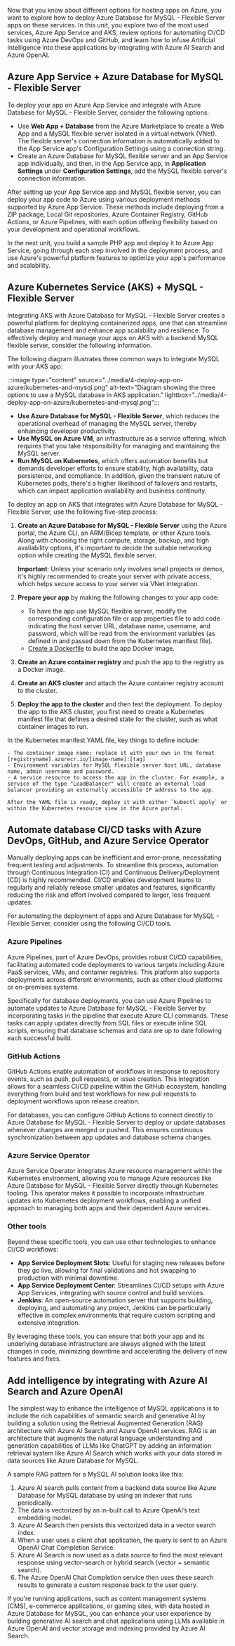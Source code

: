 Now that you know about different options for hosting apps on Azure, you want to explore how to deploy Azure Database for MySQL - Flexible Server apps on these services. In this unit, you explore two of the most used services, Azure App Service and AKS, review options for automating CI/CD tasks using Azure DevOps and GitHub, and learn how to infuse Artificial Intelligence into these applications by integrating with Azure AI Search and Azure OpenAI.

## Azure App Service + Azure Database for MySQL - Flexible Server

To deploy your app on Azure App Service and integrate with Azure Database for MySQL - Flexible Server, consider the following options:

- Use **Web App + Database** from the Azure Marketplace to create a Web App and a MySQL flexible server isolated in a virtual network (VNet). The flexible server's connection information is automatically added to the App Service app's Configuration Settings using a connection string.
- Create an Azure Database for MySQL flexible server and an App Service app individually, and then, in the App Service app, in **Application Settings** under **Configuration Settings**, add the MySQL flexible server's connection information.

After setting up your App Service app and MySQL flexible server, you can deploy your app code to Azure using various deployment methods supported by Azure App Service. These methods include deploying from a ZIP package, Local Git repositories, Azure Container Registry, GitHub Actions, or Azure Pipelines, with each option offering flexibility based on your development and operational workflows.

In the next unit, you build a sample PHP app and deploy it to Azure App Service, going through each step involved in the deployment process, and use Azure's powerful platform features to optimize your app's performance and scalability.

## Azure Kubernetes Service (AKS) + MySQL - Flexible Server

Integrating AKS with Azure Database for MySQL - Flexible Server creates a powerful platform for deploying containerized apps, one that can streamline database management and enhance app scalability and resilience. To effectively deploy and manage your apps on AKS with a backend MySQL flexible server, consider the following information.

The following diagram illustrates three common ways to integrate MySQL with your AKS app:

:::image type="content" source="../media/4-deploy-app-on-azure/kubernetes-and-mysql.png" alt-text="Diagram showing the three options to use a MySQL database in AKS application." lightbox="../media/4-deploy-app-on-azure/kubernetes-and-mysql.png":::

- **Use Azure Database for MySQL - Flexible Server**, which reduces the operational overhead of managing the MySQL server, thereby enhancing developer productivity.
- **Use MySQL on Azure VM**, an infrastructure as a service offering, which requires that you take responsibility for managing and maintaining the MySQL server.
- **Run MySQL on Kubernetes**, which offers automation benefits but demands developer efforts to ensure stability, high availability, data persistence, and compliance. In addition, given the transient nature of Kubernetes pods, there's a higher likelihood of failovers and restarts, which can impact application availability and business continuity.

To deploy an app on AKS that integrates with Azure Database for MySQL - Flexible Server, use the following five-step process:

1. **Create an Azure Database for MySQL - Flexible Server** using the Azure portal, the Azure CLI, an ARM/Bicep template, or other Azure tools. Along with choosing the right compute, storage, backup, and high availability options, it's important to decide the suitable networking option while creating the MySQL flexible server.

    **Important**: Unless your scenario only involves small projects or demos, it's highly recommended to create your server with private access, which helps secure access to your server via VNet integration.

2. **Prepare your app** by making the following changes to your app code:

    - To have the app use MySQL flexible server, modify the corresponding configuration file or app properties file to add code indicating the host server URL, database name, username, and password, which will be read from the environment variables (as defined in and passed down from the Kubernetes manifest file).
    - [Create a Dockerfile](https://docs.docker.com/guides/docker-concepts/building-images/writing-a-dockerfile/) to build the app Docker image.

3. **Create an Azure container registry** and push the app to the registry as a Docker image.
4. **Create an AKS cluster** and attach the Azure container registry account to the cluster.
5. **Deploy the app to the cluster** and then test the deployment. To deploy the app to the AKS cluster, you first need to create a Kubernetes manifest file that defines a desired state for the cluster, such as what container images to run.

In the Kubernetes manifest YAML file, key things to define include:

    - The container image name: replace it with your own in the format [registryname].azurecr.io/[image-name]:[tag]
    - Environment variables for MySQL flexible server host URL, database name, admin username and password.
    - A service resource to access the app in the cluster. For example, a service of the type "LoadBalancer" will create an external load balancer providing an externally accessible IP address to the app.

    After the YAML file is ready, deploy it with either `kubectl apply` or within the Kubernetes resource view in the Azure portal.

## Automate database CI/CD tasks with Azure DevOps, GitHub, and Azure Service Operator

Manually deploying apps can be inefficient and error-prone, necessitating frequent testing and adjustments. To streamline this process, automation through Continuous Integration (CI) and Continuous Delivery/Deployment (CD) is highly recommended. CI/CD enables development teams to regularly and reliably release smaller updates and features, significantly reducing the risk and effort involved compared to larger, less frequent updates.

For automating the deployment of apps and Azure Database for MySQL - Flexible Server, consider using the following CI/CD tools.

### Azure Pipelines

Azure Pipelines, part of Azure DevOps, provides robust CI/CD capabilities, facilitating automated code deployments to various targets including Azure PaaS services, VMs, and container registries. This platform also supports deployments across different environments, such as other cloud platforms or on-premises systems.

Specifically for database deployments, you can use Azure Pipelines to automate updates to Azure Database for MySQL - Flexible Server by incorporating tasks in the pipeline that execute Azure CLI commands. These tasks can apply updates directly from SQL files or execute inline SQL scripts, ensuring that database schemas and data are up to date following each successful build.

### GitHub Actions

GitHub Actions enable automation of workflows in response to repository events, such as push, pull requests, or issue creation. This integration allows for a seamless CI/CD pipeline within the GitHub ecosystem, handling everything from build and test workflows for new pull requests to deployment workflows upon release creation.

For databases, you can configure GitHub Actions to connect directly to Azure Database for MySQL - Flexible Server to deploy or update databases whenever changes are merged or pushed. This ensures continuous synchronization between app updates and database schema changes.

### Azure Service Operator

Azure Service Operator integrates Azure resource management within the Kubernetes environment, allowing you to manage Azure resources like Azure Database for MySQL - Flexible Server directly through Kubernetes tooling. This operator makes it possible to incorporate infrastructure updates into Kubernetes deployment workflows, enabling a unified approach to managing both apps and their dependent Azure services.

### Other tools

Beyond these specific tools, you can use other technologies to enhance CI/CD workflows:

- **App Service Deployment Slots**: Useful for staging new releases before they go live, allowing for final validations and hot swapping to production with minimal downtime.
- **App Service Deployment Center**: Streamlines CI/CD setups with Azure App Services, integrating with source control and build services.
- **Jenkins**: An open-source automation server that supports building, deploying, and automating any project, Jenkins can be particularly effective in complex environments that require custom scripting and extensive integration.

By leveraging these tools, you can ensure that both your app and its underlying database infrastructure are always aligned with the latest changes in code, minimizing downtime and accelerating the delivery of new features and fixes.

## Add intelligence by integrating with Azure AI Search and Azure OpenAI

The simplest way to enhance the intelligence of MySQL applications is to include the rich capabilities of semantic search and generative AI by building a solution using the Retrieval Augmented Generation (RAG) architecture with Azure AI Search and Azure OpenAI services. RAG is an architecture that augments the natural language understanding and generation capabilities of LLMs like ChatGPT by adding an information retrieval system like Azure AI Search which works with your data stored in data sources like Azure Database for MySQL.

A sample RAG pattern for a MySQL AI solution looks like this:

1. Azure AI search pulls content from a backend data source like Azure Database for MySQL database by using an indexer that runs periodically.
2. The data is vectorized by an in-built call to Azure OpenAI’s text embedding model.
3. Azure AI Search then persists this vectorized data in a vector search index.
4. When a user uses a client chat application, the query is sent to an Azure OpenAI Chat Completion Service.
5. Azure AI Search is now used as a data source to find the most relevant response using vector-search or hybrid search (vector + semantic search).
6. The Azure OpenAI Chat Completion service then uses these search results to generate a custom response back to the user query.

If you’re running applications, such as content management systems (CMS), e-commerce applications, or gaming sites, with data hosted in Azure Database for MySQL, you can enhance your user experience by building generative AI search and chat applications using LLMs available in Azure OpenAI and vector storage and indexing provided by Azure AI Search.

